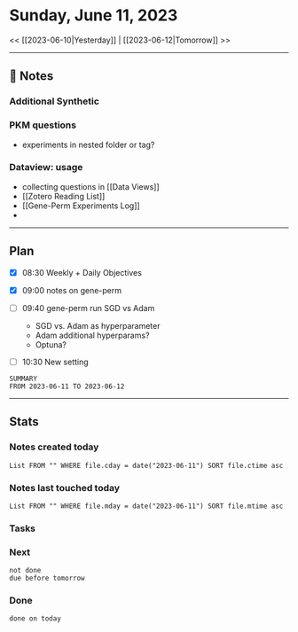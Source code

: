 


# Sunday, June 11, 2023

<< [[2023-06-10|Yesterday]] | [[2023-06-12|Tomorrow]] >>

---

## 📝 Notes


### Additional Synthetic



### PKM questions
- experiments in nested folder or tag?
### Dataview: usage
- collecting questions in [[Data Views]]
- [[Zotero Reading List]] 
- [[Gene-Perm Experiments Log]]
- 


---

## Plan

- [x] 08:30 Weekly + Daily Objectives
- [x] 09:00 notes on gene-perm
- [ ] 09:40 gene-perm run SGD vs Adam
	- SGD vs. Adam as hyperparameter
	- Adam additional hyperparams?
	- Optuna?
- [ ] 10:30 New setting


```toggl
SUMMARY
FROM 2023-06-11 TO 2023-06-12
```

---
## Stats
### Notes created today
```dataview
List FROM "" WHERE file.cday = date("2023-06-11") SORT file.ctime asc
```

### Notes last touched today
```dataview
List FROM "" WHERE file.mday = date("2023-06-11") SORT file.mtime asc
```



### Tasks

### Next

```tasks
not done 
due before tomorrow
```

### Done

```tasks
done on today
```
